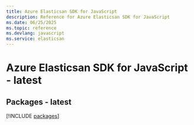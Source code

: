 ```yaml
---
title: Azure Elasticsan SDK for JavaScript
description: Reference for Azure Elasticsan SDK for JavaScript
ms.date: 06/25/2025
ms.topic: reference
ms.devlang: javascript
ms.service: elasticsan
---
```

# Azure Elasticsan SDK for JavaScript - latest
## Packages - latest
[!INCLUDE [packages](elasticsan-index.md)]